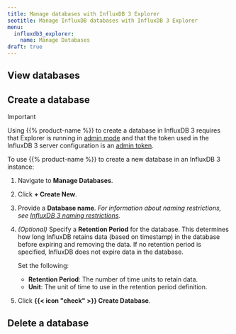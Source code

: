```yaml
---
title: Manage databases with InfluxDB 3 Explorer
seotitle: Manage InfluxDB databases with InfluxDB 3 Explorer
menu:
  influxdb3_explorer:
    name: Manage Databases
draft: true
---
```


<!--
  MARKED AS DRAFT.
  SAVING CONTENT FOR A FUTURE PR.
 -->

## View databases

## Create a database

> [!Important]
> Using {{% product-name %}} to create a database in InfluxDB 3 requires that
> Explorer is running in [admin mode](/influxdb3/explorer/install/#run-in-query-or-admin-mode)
> and that the token used in the InfluxDB 3 server configuration is an
> [admin token](/influxdb3/enterprise/admin/tokens/admin/).

To use {{% product-name %}} to create a new database in an InfluxDB 3 instance:

1.  Navigate to **Manage Databases**.
2.  Click **+ Create New**.
3.  Provide a **Database name**.
    _For information about naming restrictions, see
    [InfluxDB 3 naming restrictions](/influxdb3/enterprise/admin/databases/create/#database-naming-restrictions)._
4.  _(Optional)_ Specify a **Retention Period** for the database.
    This determines how long InfluxDB retains data (based on timestamp) in the
    database before expiring and removing the data. If no retention period is
    specified, InfluxDB does not expire data in the database.

    Set the following:

    - **Retention Period**: The number of time units to retain data.
    - **Unit**: The unit of time to use in the retention period definition.

5.  Click **{{< icon "check" >}} Create Database**.

## Delete a database